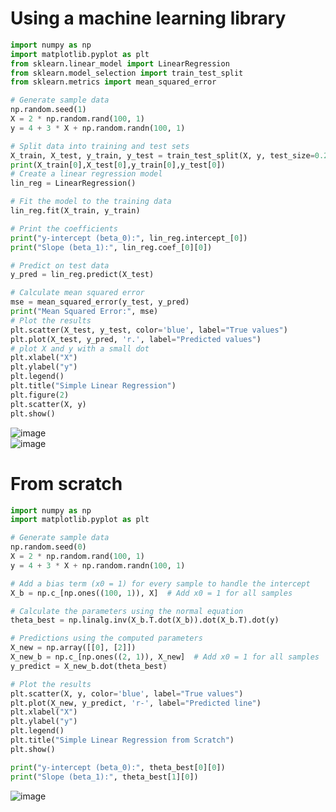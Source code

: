 # Using a machine learning library
~~~python
import numpy as np
import matplotlib.pyplot as plt
from sklearn.linear_model import LinearRegression
from sklearn.model_selection import train_test_split
from sklearn.metrics import mean_squared_error

# Generate sample data
np.random.seed(1)
X = 2 * np.random.rand(100, 1)
y = 4 + 3 * X + np.random.randn(100, 1)

# Split data into training and test sets
X_train, X_test, y_train, y_test = train_test_split(X, y, test_size=0.2)
print(X_train[0],X_test[0],y_train[0],y_test[0])
# Create a linear regression model
lin_reg = LinearRegression()

# Fit the model to the training data
lin_reg.fit(X_train, y_train)

# Print the coefficients
print("y-intercept (beta_0):", lin_reg.intercept_[0])
print("Slope (beta_1):", lin_reg.coef_[0][0])

# Predict on test data
y_pred = lin_reg.predict(X_test)

# Calculate mean squared error
mse = mean_squared_error(y_test, y_pred)
print("Mean Squared Error:", mse)
# Plot the results
plt.scatter(X_test, y_test, color='blue', label="True values")
plt.plot(X_test, y_pred, 'r.', label="Predicted values")
# plot X and y with a small dot
plt.xlabel("X")
plt.ylabel("y")
plt.legend()
plt.title("Simple Linear Regression")
plt.figure(2)
plt.scatter(X, y)
plt.show()
~~~
![image](https://github.com/vacu9708/Machine-learning/assets/67142421/66b3b99a-88a5-4413-98ec-2edfece4fbcb)<br>
![image](https://github.com/vacu9708/Machine-learning/assets/67142421/e25360d2-cc6f-4941-8dd8-da0c360585eb)

# From scratch
~~~python
import numpy as np
import matplotlib.pyplot as plt

# Generate sample data
np.random.seed(0)
X = 2 * np.random.rand(100, 1)
y = 4 + 3 * X + np.random.randn(100, 1)

# Add a bias term (x0 = 1) for every sample to handle the intercept
X_b = np.c_[np.ones((100, 1)), X]  # Add x0 = 1 for all samples

# Calculate the parameters using the normal equation
theta_best = np.linalg.inv(X_b.T.dot(X_b)).dot(X_b.T).dot(y)

# Predictions using the computed parameters
X_new = np.array([[0], [2]])
X_new_b = np.c_[np.ones((2, 1)), X_new]  # Add x0 = 1 for all samples
y_predict = X_new_b.dot(theta_best)

# Plot the results
plt.scatter(X, y, color='blue', label="True values")
plt.plot(X_new, y_predict, 'r-', label="Predicted line")
plt.xlabel("X")
plt.ylabel("y")
plt.legend()
plt.title("Simple Linear Regression from Scratch")
plt.show()

print("y-intercept (beta_0):", theta_best[0][0])
print("Slope (beta_1):", theta_best[1][0])
~~~
![image](https://github.com/vacu9708/Machine-learning/assets/67142421/5cfd9b48-70ff-4038-9917-11a9fa973d8b)
